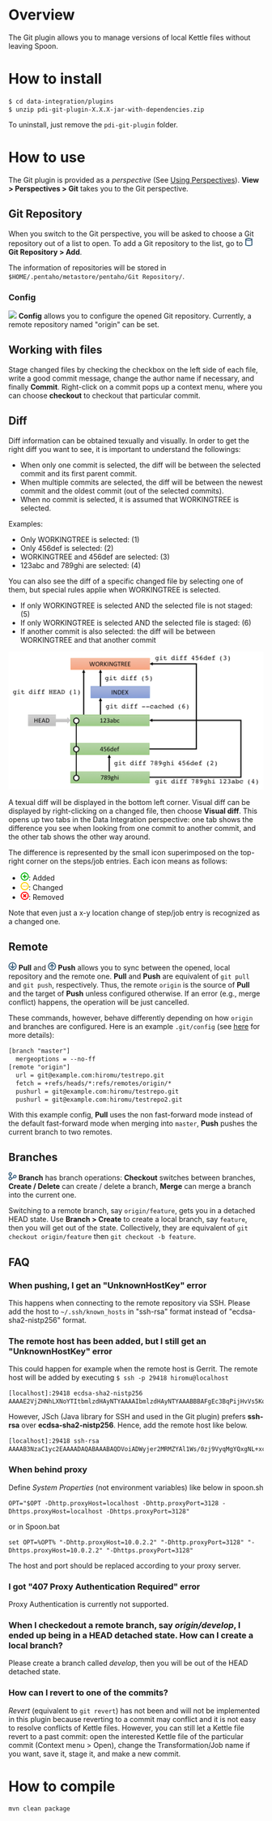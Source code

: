 # Overview

The Git plugin allows you to manage versions of local Kettle files without leaving Spoon.

# How to install

```
$ cd data-integration/plugins
$ unzip pdi-git-plugin-X.X.X-jar-with-dependencies.zip
```

To uninstall, just remove the `pdi-git-plugin` folder.

# How to use

The Git plugin is provided as a <i>perspective</i> (See [Using Perspectives](https://help.pentaho.com/Documentation/7.1/0L0/0Y0/020)).
**View > Perspectives > Git** takes you to the Git perspective.

## Git Repository

When you switch to the Git perspective, you will be asked to choose a Git repository out of a list to open.
To add a Git repository to the list, go to
<img src="src/main/resources/org/pentaho/di/git/spoon/images/repository.png" width="16">
**Git Repository > Add**.

The information of repositories will be stored in `$HOME/.pentaho/metastore/pentaho/Git Repository/`.

### Config

<img src="https://github.com/pentaho/pentaho-kettle/raw/7.1.0.0-R/ui/package-res/ui/images/context_menu.png" width="16"> **Config** allows you to configure the opened Git repository.
Currently, a remote repository named "origin" can be set.

## Working with files

Stage changed files by checking the checkbox on the left side of each file, write a good commit message, change the author name if necessary, and finally <b>Commit</b>.
Right-click on a commit pops up a context menu, where you can choose **checkout** to checkout that particular commit.

## Diff

Diff information can be obtained texually and visually.
In order to get the right diff you want to see, it is important to understand the followings:

- When only one commit is selected, the diff will be between the selected commit and its first parent commit.
- When multiple commits are selected, the diff will be between the newest commit and the oldest commit (out of the selected commits).
- When no commit is selected, it is assumed that WORKINGTREE is selected.

Examples:

- Only WORKINGTREE is selected: (1)
- Only 456def is selected: (2)
- WORKINGTREE and 456def are selected: (3)
- 123abc and 789ghi are selected: (4)

You can also see the diff of a specific changed file by selecting one of them, but special rules applie when WORKINGTREE is selected.

- If only WORKINGTREE is selected AND the selected file is not staged: (5)
- If only WORKINGTREE is selected AND the selected file is staged: (6)
- If another commit is also selected: the diff will be between WORKINGTREE and that another commit

![diff](images/diff.png)

A texual diff will be displayed in the bottom left corner.
Visual diff can be displayed by right-clicking on a changed file, then choose **Visual diff**.
This opens up two tabs in the Data Integration perspective:
one tab shows the difference you see when looking from one commit to another commit, and the other tab shows the other way around.

The difference is represented by the small icon superimposed on the top-right corner on the steps/job entries.
Each icon means as follows:

- <img src="src/main/resources/org/pentaho/di/git/spoon/images/added.png" width="16">: Added
- <img src="src/main/resources/org/pentaho/di/git/spoon/images/changed.png" width="16">: Changed
- <img src="src/main/resources/org/pentaho/di/git/spoon/images/removed.png" width="16">: Removed

Note that even just a x-y location change of step/job entry is recognized as a changed one.

## Remote

<img src="src/main/resources/org/pentaho/di/git/spoon/images/pull.png" width="16"> **Pull** and <img src="src/main/resources/org/pentaho/di/git/spoon/images/push.png" width="16"> **Push** allows you to sync between the opened, local repository and the remote one.
**Pull** and **Push** are equivalent of `git pull` and `git push`, respectively.
Thus, the remote `origin` is the source of <b>Pull</b> and the target of <b>Push</b> unless configured otherwise.
If an error (e.g., merge conflict) happens, the operation will be just cancelled.

These commands, however, behave differently depending on how `origin` and branches are configured.
Here is an example `.git/config` (see [here](https://git-scm.com/docs/git-config) for more details):

```
[branch "master"]
  mergeoptions = --no-ff
[remote "origin"]
  url = git@example.com:hiromu/testrepo.git
  fetch = +refs/heads/*:refs/remotes/origin/*
  pushurl = git@example.com:hiromu/testrepo.git
  pushurl = git@example.com:hiromu/testrepo2.git
```

With this example config, **Pull** uses the non fast-forward mode instead of the default fast-forward mode when merging into `master`, **Push** pushes the current branch to two remotes.

## Branches

<img src="src/main/resources/org/pentaho/di/git/spoon/images/branch.png" width="16"> **Branch** has branch operations: **Checkout** switches between branches, **Create / Delete** can create / delete a branch, **Merge** can merge a branch into the current one.

Switching to a remote branch, say `origin/feature`, gets you in a detached HEAD state.
Use **Branch > Create** to create a local branch, say `feature`, then you will get out of the state.
Collectively, they are equivalent of `git checkout origin/feature` then `git checkout -b feature`.

## FAQ

### When pushing, I get an "UnknownHostKey" error

This happens when connecting to the remote repository via SSH.
Please add the host to `~/.ssh/known_hosts` in "ssh-rsa" format instead of "ecdsa-sha2-nistp256" format.

### The remote host has been added, but I still get an "UnknownHostKey" error

This could happen for example when the remote host is Gerrit.
The remote host will be added by executing `$ ssh -p 29418 hiromu@localhost`

```
[localhost]:29418 ecdsa-sha2-nistp256 AAAAE2VjZHNhLXNoYTItbmlzdHAyNTYAAAAIbmlzdHAyNTYAAABBBAFgEc3BqPijHvVs5KoXLLoBaYtBlW8c8v+wpHEPpKObAF0lSG2qt764zFUE1eRlb/thq8RdNxHQ8l+i4VLTlR8=
```

However, JSch (Java library for SSH and used in the Git plugin) prefers **ssh-rsa** over **ecdsa-sha2-nistp256**. Hence, add the remote host like below.

```
[localhost]:29418 ssh-rsa AAAAB3NzaC1yc2EAAAADAQABAAABAQDVoiADWyjer2MRMZYAl1Ws/0zj9VyqMgYQxgNL+xcFGz4cO4AZIaL5L6TlNaU5bOF3WeCFgDLMrMioUoWS/0yLE5Q9mXwE2/5V3fEKDgMfuO+xvEGoh/xZb0GqhCeioG63+clqrXM8DvYfqzMmUg8ksPejEYeQpSrTkg0S5RE9AEB/+qvNnipye7M+9Nutr2lSE+GRhRfFNITCXLIAN6ukoKis+xVZgCMXFSnS41PlhQ/mLNJdA1bMxjm1/58iJsdF44iD+cuM/mFvLoAnXeAbOkkj8jyM136vAvO45M5c+a6Z8k4X7Q/CxsZ2IowWfUshg0jsjerzANUPCaoP9VJX
```

### When behind proxy

Define *System Properties* (not environment variables) like below in spoon.sh

```
OPT="$OPT -Dhttp.proxyHost=localhost -Dhttp.proxyPort=3128 -Dhttps.proxyHost=localhost -Dhttps.proxyPort=3128"
```

or in Spoon.bat

```
set OPT=%OPT% "-Dhttp.proxyHost=10.0.2.2" "-Dhttp.proxyPort=3128" "-Dhttps.proxyHost=10.0.2.2" "-Dhttps.proxyPort=3128"
```

The host and port should be replaced according to your proxy server.

### I got "407 Proxy Authentication Required" error

Proxy Authentication is currently not supported.

### When I checkedout a remote branch, say *origin/develop*, I ended up being in a HEAD detached state. How can I create a local branch?

Please create a branch called *develop*, then you will be out of the HEAD detached state.

### How can I revert to one of the commits?

*Revert* (equivalent to `git revert`) has not been and will not be implemented in this plugin because reverting to a commit may conflict and it is not easy to resolve conflicts of Kettle files.
However, you can still let a Kettle file revert to a past commit: open the interested Kettle file of the particular commit (Context menu > Open), change the Transformation/Job name if you want, save it, stage it, and make a new commit.

# How to compile

```
mvn clean package
```
